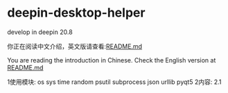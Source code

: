 # deepin-desktop-helper
develop in deepin 20.8

你正在阅读中文介绍，英文版请查看:[README.md](README.md)

You are reading the introduction in Chinese. Check the English version at [README.md](README.md)


1使用模块:
os
sys
time
random
psutil
subprocess
json
urllib
pyqt5
2内容:
2.1

